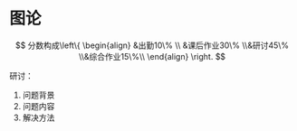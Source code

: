 # 图论

<T c="blue" t="任课老师 张欣" />
<T c="gray" t="学分 2.0" />

$$ 分数构成\left\{ \begin{align}  &出勤10\% \\ &课后作业30\% \\&研讨45\% \\&综合作业15\%\\ \end{align} \right. $$

研讨：

1. 问题背景
2. 问题内容
3. 解决方法

